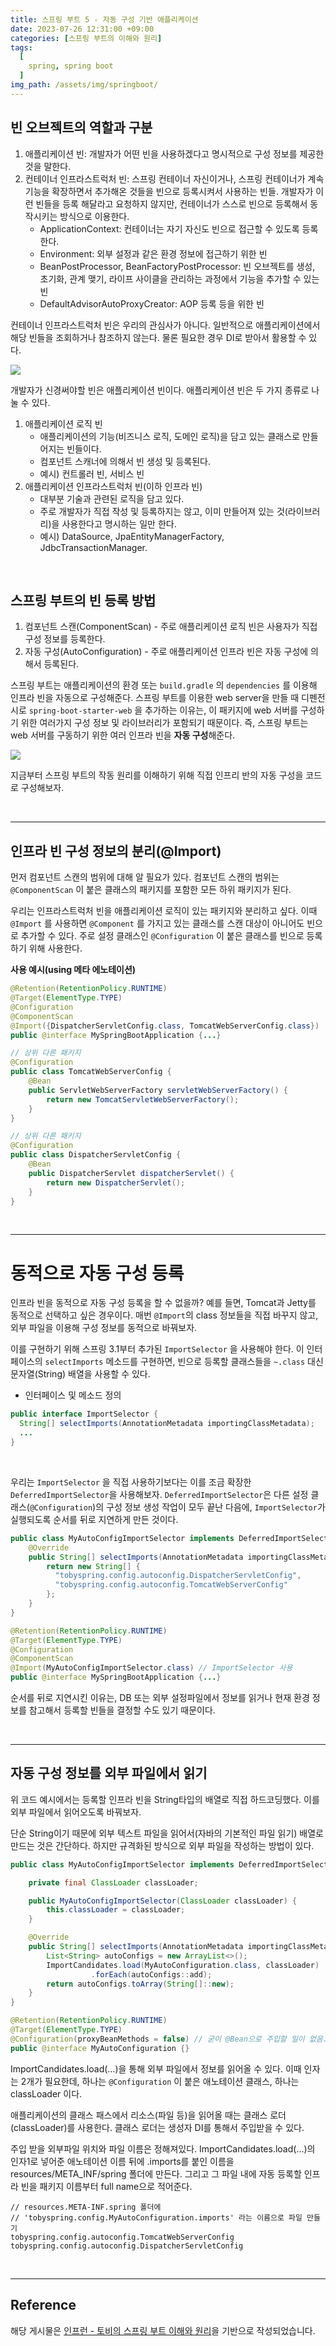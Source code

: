 ```yaml
---
title: 스프링 부트 5 - 자동 구성 기반 애플리케이션
date: 2023-07-26 12:31:00 +09:00
categories: [스프링 부트의 이해와 원리]
tags:
  [
    spring, spring boot
  ]
img_path: /assets/img/springboot/
---
```

## 빈 오브젝트의 역할과 구분

1. 애플리케이션 빈: 개발자가 어떤 빈을 사용하겠다고 명시적으로 구성 정보를 제공한 것을 말한다.
2. 컨테이너 인프라스트럭처 빈: 스프링 컨테이너 자신이거나, 스프링 컨테이너가 계속 기능을 확장하면서 추가해온 것들을 빈으로 등록시켜서 사용하는 빈들. 개발자가 이런 빈들을 등록 해달라고 요청하지 않지만, 컨테이너가 스스로 빈으로 등록해서 동작시키는 방식으로 이용한다.
    - ApplicationContext: 컨테이너는 자기 자신도 빈으로 접근할 수 있도록 등록한다.
    - Environment: 외부 설정과 같은 환경 정보에 접근하기 위한 빈
    - BeanPostProcessor, BeanFactoryPostProcessor: 빈 오브젝트를 생성, 초기화, 관계 맺기, 라이프 사이클을 관리하는 과정에서 기능을 추가할 수 있는 빈
    - DefaultAdvisorAutoProxyCreator: AOP 등록 등을 위한 빈
        

컨테이너 인프라스트럭처 빈은 우리의 관심사가 아니다. 일반적으로 애플리케이션에서 해당 빈들을 조회하거나 참조하지 않는다. 물론 필요한 경우 DI로 받아서 활용할 수 있다.

![](figure5-1.png)



개발자가 신경써야할 빈은 애플리케이션 빈이다. 애플리케이션 빈은 두 가지 종류로 나눌 수 있다.

1. 애플리케이션 로직 빈
    - 애플리케이션의 기능(비즈니스 로직, 도메인 로직)을 담고 있는 클래스로 만들어지는 빈들이다.
    - 컴포넌트 스캐너에 의해서 빈 생성 및 등록된다.
    - 예시) 컨트롤러 빈, 서비스 빈
2. 애플리케이션 인프라스트럭처 빈(이하 인프라 빈)
    - 대부분 기술과 관련된 로직을 담고 있다.
    - 주로 개발자가 직접 작성 및 등록하지는 않고, 이미 만들어져 있는 것(라이브러리)을 사용한다고 명시하는 일만 한다.
    - 예시) DataSource, JpaEntityManagerFactory, JdbcTransactionManager.

<br>

## 스프링 부트의 빈 등록 방법

1. 컴포넌트 스캔(ComponentScan) - 주로 애플리케이션 로직 빈은 사용자가 직접 구성 정보를 등록한다.
2. 자동 구성(AutoConfiguration) - 주로 애플리케이션 인프라 빈은 자동 구성에 의해서 등록된다.

스프링 부트는 애플리케이션의 환경 또는 `build.gradle` 의 `dependencies` 를 이용해 인프라 빈을 자동으로 구성해준다. 
스프링 부트를 이용한 web server을 만들 때 디펜전시로 `spring-boot-starter-web` 을 추가하는 이유는, 이 패키지에 web 서버를 구성하기 위한 여러가지 구성 정보 및 라이브러리가 포함되기 때문이다. 즉, 스프링 부트는 web 서버를 구동하기 위한 여러 인프라 빈을 **자동 구성**해준다.

![](figure5-2.png)

지금부터 스프링 부트의 작동 원리를 이해하기 위해 직접 인프리 반의 자동 구성을 코드로 구성해보자.

<br>

---

## 인프라 빈 구성 정보의 분리(@Import)

먼저 컴포넌트 스캔의 범위에 대해 알 필요가 있다. 컴포넌트 스캔의 범위는 `@ComponentScan` 이 붙은 클래스의 패키지를 포함한 모든 하위 패키지가 된다.

우리는 인프라스트럭처 빈을 애플리케이션 로직이 있는 패키지와 분리하고 싶다. 이때 `@Import` 를 사용하면 `@Component` 를 가지고 있는 클래스를 스캔 대상이 아니어도 빈으로 추가할 수 있다. 주로 설정 클래스인 `@Configuration` 이 붙은 클래스를 빈으로 등록하기 위해 사용한다.

**사용 예시(using 메타 에노테이션)**

```java
@Retention(RetentionPolicy.RUNTIME)
@Target(ElementType.TYPE)
@Configuration
@ComponentScan
@Import({DispatcherServletConfig.class, TomcatWebServerConfig.class})
public @interface MySpringBootApplication {...}
```

```java
// 상위 다른 패키지
@Configuration
public class TomcatWebServerConfig {
    @Bean
    public ServletWebServerFactory servletWebServerFactory() {
        return new TomcatServletWebServerFactory();
    }
}
```

```java
// 상위 다른 패키지
@Configuration
public class DispatcherServletConfig {
    @Bean
    public DispatcherServlet dispatcherServlet() {
        return new DispatcherServlet();
    }
}
```

<br>

---

# 동적으로 자동 구성 등록

인프라 빈을 동적으로 자동 구성 등록을 할 수 없을까? 예를 들면, Tomcat과 Jetty를 동적으로 선택하고 싶은 경우이다. 매번 `@Import`의 class 정보들을 직접 바꾸지 않고, 외부 파일을 이용해 구성 정보를 동적으로 바꿔보자.

이를 구현하기 위해 스프링 3.1부터 추가된 `ImportSelector` 을 사용해야 한다. 이 인터페이스의  `selectImports` 메소드를 구현하면, 빈으로 등록할 클래스들을 `~.class` 대신 문자열(String) 배열을 사용할 수 있다.

- 인터페이스 및 메소드 정의
    
```java
public interface ImportSelector {
  String[] selectImports(AnnotationMetadata importingClassMetadata);
  ...
}
```

<br>    

우리는 `ImportSelector` 을 직접 사용하기보다는 이를 조금 확장한 `DeferredImportSelector`을 사용해보자. `DeferredImportSelector`은 다른 설정 클래스(`@Configuration`)의 구성 정보 생성 작업이 모두 끝난 다음에, `ImportSelector`가 실행되도록 순서를 뒤로 지연하게 만든 것이다.

```java
public class MyAutoConfigImportSelector implements DeferredImportSelector {
    @Override
    public String[] selectImports(AnnotationMetadata importingClassMetadata) {
        return new String[] {
          "tobyspring.config.autoconfig.DispatcherServletConfig",
          "tobyspring.config.autoconfig.TomcatWebServerConfig"
        };
    }
}
```

```java
@Retention(RetentionPolicy.RUNTIME)
@Target(ElementType.TYPE)
@Configuration
@ComponentScan
@Import(MyAutoConfigImportSelector.class) // ImportSelector 사용
public @interface MySpringBootApplication {...}
```

순서를 뒤로 지연시킨 이유는, DB 또는 외부 설정파일에서 정보를 읽거나 현재 환경 정보를 참고해서 등록할 빈들을 결정할 수도 있기 때문이다.

<br>

---

## 자동 구성 정보를 외부 파일에서 읽기

위 코드 예시에서는 등록할 인프라 빈을 String타입의 배열로 직접 하드코딩했다. 이를 외부 파일에서 읽어오도록 바꿔보자.

단순 String이기 때문에 외부 텍스트 파일을 읽어서(자바의 기본적인 파일 읽기) 배열로 만드는 것은 간단하다. 하지만 규격화된 방식으로 외부 파일을 작성하는 방법이 있다.
 

```java
public class MyAutoConfigImportSelector implements DeferredImportSelector {

    private final ClassLoader classLoader;

    public MyAutoConfigImportSelector(ClassLoader classLoader) {
        this.classLoader = classLoader;
    }

    @Override
    public String[] selectImports(AnnotationMetadata importingClassMetadata) {
        List<String> autoConfigs = new ArrayList<>();
        ImportCandidates.load(MyAutoConfiguration.class, classLoader)
                  .forEach(autoConfigs::add);
        return autoConfigs.toArray(String[]::new);
    }
}
```

```java
@Retention(RetentionPolicy.RUNTIME)
@Target(ElementType.TYPE)
@Configuration(proxyBeanMethods = false) // 굳이 @Bean으로 주입할 일이 없음. 즉, 굳이 프록시 필요 없음
public @interface MyAutoConfiguration {}
```

ImportCandidates.load(…)을 통해 외부 파일에서 정보를 읽어올 수 있다. 이때 인자는 2개가 필요한데, 하나는 `@Configuration` 이 붙은 애노테이션 클래스, 하나는 classLoader 이다.

애플리케이션의 클래스 패스에서 리소스(파일 등)을 읽어올 때는 클래스 로더(classLoader)를 사용한다. 클래스 로더는 생성자 DI를 통해서 주입받을 수 있다.

주입 받을 외부파일 위치와 파일 이름은 정해져있다. ImportCandidates.load(…)의 인자1로 넣어준 애노테이션 이름 뒤에 .imports를 붙인 이름을 resources/META_INF/spring 폴더에 만든다. 그리고 그 파일 내에 자동 등록할 인프라 빈을 패키지 이름부터 full name으로 적어준다.

```
// resources.META-INF.spring 폴더에
// 'tobyspring.config.MyAutoConfiguration.imports' 라는 이름으로 파일 만들기
tobyspring.config.autoconfig.TomcatWebServerConfig
tobyspring.config.autoconfig.DispatcherServletConfig
```

<br>

---
## Reference
해당 게시물은 [인프런 - 토비의 스프링 부트 이해와 원리](https://www.inflearn.com/course/%ED%86%A0%EB%B9%84-%EC%8A%A4%ED%94%84%EB%A7%81%EB%B6%80%ED%8A%B8-%EC%9D%B4%ED%95%B4%EC%99%80%EC%9B%90%EB%A6%AC)을 기반으로 작성되었습니다.